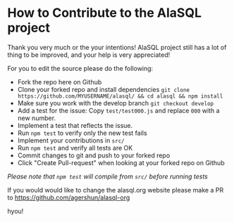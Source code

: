 # How to Contribute to the AlaSQL project

Thank you very much or the your intentions! AlaSQL project still has a lot of thing to be improved, and your help is very appreciated!

For you to edit the source please do the following:

- Fork the repo here on Github
- Clone your forked repo and install dependencies `git clone https://github.com/MYUSERNAME/alasql/ && cd alasql && npm install`  
- Make sure you work with the develop branch `git checkout develop`
- Add a test for the issue: Copy `test/test000.js` and replace `000` with a new number. 
- Implement a test that reflects the issue.
- Run `npm test` to verify only the new test fails
- Implement your contributions in `src/`
- Run `npm test` and verify all tests are OK
- Commit changes to git and push to your forked repo
- Click "Create Pull-request" when looking at your forked repo on Github

_Please note that `npm test` will compile from `src/` before running tests_ 


If you would would like to change the alasql.org website please make a PR to https://github.com/agershun/alasql-org
 
hyou!
